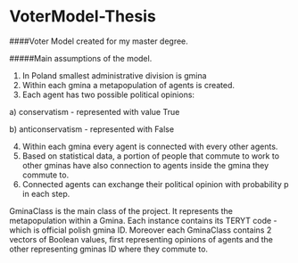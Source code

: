 # VoterModel-Thesis
####Voter Model created for my master degree.

#####Main assumptions of the model.
1. In Poland smallest administrative division is gmina
2. Within each gmina a metapopulation of agents is created.
3. Each agent has two possible political opinions:

a) conservatism - represented with value True

b) anticonservatism - represented with False

4. Within each gmina every agent is connected with every other agents.
5. Based on statistical data, a portion of people that commute to work to other gminas have also connection to agents inside the gmina they commute to.
6. Connected agents can exchange their political opinion with probability p in each step.


GminaClass is the main class of the project. It represents the metapopulation within a Gmina.
Each instance contains its TERYT code - which is official polish gmina ID.
Moreover each GminaClass contains 2 vectors of Boolean values, first representing opinions of agents and the other 
representing gminas ID where they commute to.

